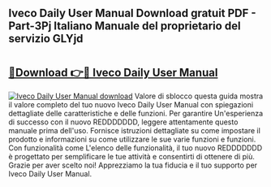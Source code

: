 ## Iveco Daily User Manual Download gratuit PDF - Part-3Pj Italiano Manuale del proprietario del servizio GLYjd

# <h2><a href="http://dfdklyh.blite.top/?on=Iveco+Daily+User+Manual">🔗Download 👉🔴 Iveco Daily User Manual</a></h2>

[![Iveco Daily User Manual download](https://i.imgur.com/lujVjoI.png)](http://dfdklyh.blite.top/?on=Iveco+Daily+User+Manual)
Valore di sblocco questa guida mostra il valore completo del tuo nuovo Iveco Daily User Manual con spiegazioni dettagliate delle caratteristiche e delle funzioni. Per garantire Un'esperienza di successo con il nuovo REDDDDDDD, leggere attentamente questo manuale prima dell'uso. Fornisce istruzioni dettagliate su come impostare il prodotto e informazioni su come utilizzare le sue varie funzioni e funzioni. Con funzionalità come L'elenco delle funzionalità, il tuo nuovo REDDDDDDD è progettato per semplificare le tue attività e consentirti di ottenere di più. Grazie per aver scelto noi! Apprezziamo la tua fiducia e il tuo supporto per Iveco Daily User Manual.
